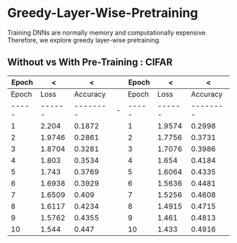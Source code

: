 # Greedy-Layer-Wise-Pretraining
Training DNNs are normally memory and computationally expensive. Therefore, we explore greedy layer-wise pretraining.

## Without vs With Pre-Training : CIFAR

 
| Epoch | < | < | | Epoch | < | < |
| ----- | ------ | -------- |-| ----- | ------ | -------- |
| Epoch | Loss   | Accuracy | | Epoch | Loss   | Accuracy |
| ----- | ------ | -------- |-| ----- | ------ | -------- |
| 1     | 2.204  | 0.1872   | | 1     | 1.9574 | 0.2998   |
| 2     | 1.9746 | 0.2861   | | 2     | 1.7756 | 0.3731   |
| 3     | 1.8704 | 0.3281   | | 3     | 1.7076 | 0.3986   |
| 4     | 1.803  | 0.3534   | | 4     | 1.654  | 0.4184   |
| 5     | 1.743  | 0.3769   | | 5     | 1.6064 | 0.4335   |
| 6     | 1.6938 | 0.3929   | | 6     | 1.5636 | 0.4481   |
| 7     | 1.6509 | 0.409    | | 7     | 1.5256 | 0.4608   |
| 8     | 1.6117 | 0.4234   | | 8     | 1.4915 | 0.4715   |
| 9     | 1.5762 | 0.4355   | | 9     | 1.461  | 0.4813   |
| 10    | 1.544  | 0.447    | | 10    | 1.433  | 0.4916   |












